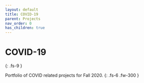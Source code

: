 ```yaml
---
layout: default
title: COVID-19
parent: Projects
nav_order: 0
has_children: true
---
```

# COVID-19
{: .fs-9 }

Portfolio of COVID related projects for Fall 2020. 
{: .fs-6 .fw-300 }

